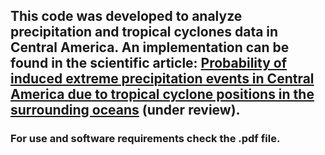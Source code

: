 ## This code was developed to analyze precipitation and tropical cyclones data in Central America. An implementation can be found in the scientific article: [Probability of induced extreme precipitation events in Central America due to tropical cyclone positions in the surrounding oceans](https://assets.researchsquare.com/files/rs-1499133/v1_covered.pdf?c=1649684547) (under review). 

### For use and software requirements check the .pdf file. 
